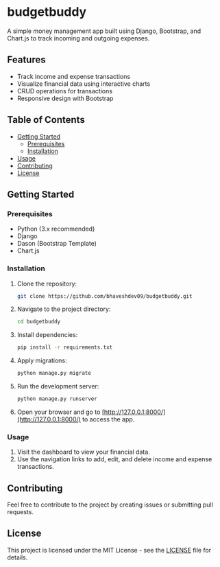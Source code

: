 # budgetbuddy

A simple money management app built using Django, Bootstrap, and Chart.js to track incoming and outgoing expenses.

## Features

- Track income and expense transactions
- Visualize financial data using interactive charts
- CRUD operations for transactions
- Responsive design with Bootstrap

## Table of Contents

- [Getting Started](#getting-started)
  - [Prerequisites](#prerequisites)
  - [Installation](#installation)
- [Usage](#usage)
- [Contributing](#contributing)
- [License](#license)

## Getting Started

### Prerequisites

- Python (3.x recommended)
- Django
- Dason (Bootstrap Template)
- Chart.js

### Installation

1. Clone the repository:

   ```bash
   git clone https://github.com/bhaveshdev09/budgetbuddy.git
   ```
2. Navigate to the project directory:

   ```bash
   cd budgetbuddy
   ```
3. Install dependencies:

   ```bash
   pip install -r requirements.txt
   ```
4. Apply migrations:

   ```bash
   python manage.py migrate
   ```
5. Run the development server:

   ```bash
   python manage.py runserver
   ```
6. Open your browser and go to [http://127.0.0.1:8000/](http://127.0.0.1:8000/) to access the app.

### Usage

1. Visit the dashboard to view your financial data.
2. Use the navigation links to add, edit, and delete income and expense transactions.

## Contributing

Feel free to contribute to the project by creating issues or submitting pull requests.

## License

This project is licensed under the MIT License - see the [LICENSE](LICENSE) file for details.
